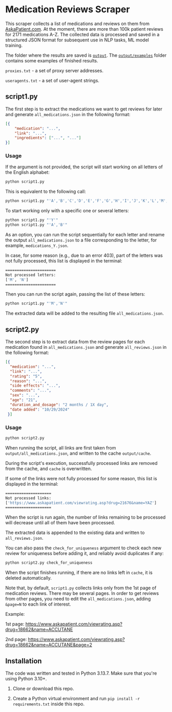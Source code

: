 # Medication Reviews Scraper

This scraper collects a list of medications and reviews on them from [AskaPatient.com](https://www.askapatient.com). At the moment, there are more than 100k patient reviews for 2171 medications A-Z. The collected data is processed and saved in a structured JSON format for subsequent use in NLP tasks, ML model training.

The folder where the results are saved is [`output`](https://github.com/denissimon/medication-reviews-scraper/tree/main/output). The [`output/examples`](https://github.com/denissimon/medication-reviews-scraper/tree/main/output/examples) folder contains some examples of finished results.

`proxies.txt` - a set of proxy server addresses.

`useragents.txt` - a set of user-agent strings.

## script1.py 

The first step is to extract the medications we want to get reviews for later and generate `all_medications.json` in the following format:

```json
[{
    "medication": "...",
    "link": "...",
    "ingredients": ["...", "..."]
}]
```

### Usage

If the argument is not provided, the script will start working on all letters of the English alphabet:

```sh
python script1.py
```

This is equivalent to the following call:

```sh
python script1.py "'A','B','C','D','E','F','G','H','I','J','K','L','M','N','O','P','Q','R','S','T','U','V','W','X','Y','Z'"
```

To start working only with a specific one or several letters:

```sh
python script1.py "'Y'"
python script1.py "'A','B'"
```

As an option, you can run the script sequentially for each letter and rename the output `all_medications.json` to a file corresponding to the letter, for example, `medications_Y.json`.

In case, for some reason (e.g., due to an error 403), part of the letters was not fully processed, this list is displayed in the terminal:

```sh
======================
Not processed letters:
['M', 'N']
======================
```

Then you can run the script again, passing the list of these letters:

```sh
python script1.py "'M','N'"
```

The extracted data will be added to the resulting file `all_medications.json`.

## script2.py

The second step is to extract data from the review pages for each medication found in `all_medications.json` and generate `all_reviews.json` in the following format:

```json
[{
  "medication": "...",
  "link": "...",
  "rating": "5",
  "reason": "...",
  "side effects": "...",
  "comments": "...",
  "sex": "...",
  "age": "21",
  "duration_and_dosage": "2 months / 1X day",
  "date added": "10/29/2024"
 }]
```

### Usage

```sh
python script2.py
```

When running the script, all links are first taken from `output/all_medications.json`, and written to the cache `output/cache`.

During the script's execution, successfully processed links are removed from the cache, and `cache` is overwritten.

If some of the links were not fully processed for some reason, this list is displayed in the terminal:

```sh
====================
Not processed links:
['https://www.askapatient.com/viewrating.asp?drug=21676&name=YAZ']
====================
```

When the script is run again, the number of links remaining to be processed will decrease until all of them have been processed.

The extracted data is appended to the existing data and written to `all_reviews.json`.

You can also pass the `check_for_uniqueness` argument to check each new review for uniqueness before adding it, and reliably avoid duplicates if any:

```sh
python script2.py check_for_uniqueness
```

When the script finishes running, if there are no links left in `cache`, it is deleted automatically.

Note that, by default, `script1.py` collects links only from the 1st page of medication reviews. There may be several pages. In order to get reviews from other pages, you need to edit the `all_medications.json`, adding `&page=N` to each link of interest.

Example:

1st page: https://www.askapatient.com/viewrating.asp?drug=18662&name=ACCUTANE

2nd page: https://www.askapatient.com/viewrating.asp?drug=18662&name=ACCUTANE&page=2

## Installation

The code was written and tested in Python 3.13.7. Make sure that you're using Python 3.10+.

1. Clone or download this repo.

2. Create a Python virtual environment and run `pip install -r requirements.txt` inside this repo.
